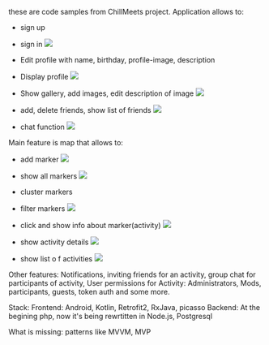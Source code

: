 these are code samples from ChillMeets project.
Application allows to:
- sign up
- sign in
![](images/9.png)

- Edit profile with name, birthday, profile-image, description
- Display profile
![](images/6.png)
- Show gallery, add images, edit description of image
![](images/10.png)

- add, delete friends, show list of friends
![](images/4.png)

- chat function
![](images/8.png)

Main feature is map that allows to:
- add marker 
![](images/3.png)

- show all markers
![](images/1.png)

- cluster markers
- filter markers
![](images/2.png)

- click and show info about marker(activity)
![](images/5.png)

- show activity details
![](images/11.png)

- show list o f activities
![](images/7.png)

Other features:
Notifications, inviting friends for an activity, group chat for participants of activity, User permissions for Activity: Administrators, Mods, participants, guests, token auth  and some more.

Stack:
Frontend: Android, Kotlin, Retrofit2, RxJava, picasso
Backend: At the begining php, now it's being rewrtitten in Node.js, Postgresql

What is missing: patterns like MVVM, MVP
